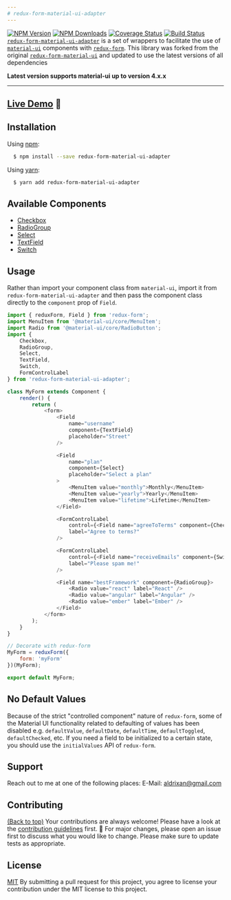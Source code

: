```yaml
---
# redux-form-material-ui-adapter
---
```


[![NPM Version](https://img.shields.io/npm/v/redux-form-material-ui-adapter.svg?style=flat-square)](https://www.npmjs.com/package/redux-form-material-ui-adapter)
[![NPM Downloads](https://img.shields.io/npm/dm/redux-form-material-ui-adapter.svg?style=flat-square)](https://www.npmjs.com/package/redux-form-material-ui-adapter)
[![Coverage Status](https://coveralls.io/repos/github/Aldrixan/redux-form-material-ui-adapter/badge.svg?branch=master)](https://coveralls.io/github/Aldrixan/redux-form-material-ui-adapter?branch=master)
[![Build Status](https://travis-ci.com/Aldrixan/redux-form-material-ui-adapter.svg?branch=master)](https://travis-ci.com/Aldrixan/redux-form-material-ui-adapter)
[`redux-form-material-ui-adapter`](https://github.com/Aldrixan/redux-form-material-ui) is a set of wrappers to facilitate the use of [`material-ui`](https://github.com/callemall/material-ui) components with [`redux-form`](https://github.com/erikras/redux-form). This library was forked from the original [`redux-form-material-ui`](https://github.com/erikras/redux-form-material-ui) and updated to use the latest versions of all dependencies

**Latest version supports material-ui up to version 4.x.x**

---

## [Live Demo](http://erikras.github.io/redux-form-material-ui/) :eyes:

## Installation

Using [npm](https://www.npmjs.org/):

```bash
  $ npm install --save redux-form-material-ui-adapter
```

Using [yarn](https://yarnpkg.com):

```bash
  $ yarn add redux-form-material-ui-adapter
```

## Available Components

-   [Checkbox](https://material-ui.com/api/checkbox/)
-   [RadioGroup](https://material-ui.com/api/radio-group/)
-   [Select](https://material-ui.com/api/select/)
-   [TextField](https://material-ui.com/api/text-field/)
-   [Switch](https://material-ui.com/api/switch/)

## Usage

Rather than import your component class from `material-ui`, import it from `redux-form-material-ui-adapter`
and then pass the component class directly to the `component` prop of `Field`.

```js
import { reduxForm, Field } from 'redux-form';
import MenuItem from '@material-ui/core/MenuItem';
import Radio from '@material-ui/core/RadioButton';
import {
    Checkbox,
    RadioGroup,
    Select,
    TextField,
    Switch,
    FormControlLabel
} from 'redux-form-material-ui-adapter';

class MyForm extends Component {
    render() {
        return (
            <form>
                <Field
                    name="username"
                    component={TextField}
                    placeholder="Street"
                />

                <Field
                    name="plan"
                    component={Select}
                    placeholder="Select a plan"
                >
                    <MenuItem value="monthly">Monthly</MenuItem>
                    <MenuItem value="yearly">Yearly</MenuItem>
                    <MenuItem value="lifetime">Lifetime</MenuItem>
                </Field>

                <FormControlLabel
                    control={<Field name="agreeToTerms" component={Checkbox} />}
                    label="Agree to terms?"
                />

                <FormControlLabel
                    control={<Field name="receiveEmails" component={Switch} />}
                    label="Please spam me!"
                />

                <Field name="bestFramework" component={RadioGroup}>
                    <Radio value="react" label="React" />
                    <Radio value="angular" label="Angular" />
                    <Radio value="ember" label="Ember" />
                </Field>
            </form>
        );
    }
}

// Decorate with redux-form
MyForm = reduxForm({
    form: 'myForm'
})(MyForm);

export default MyForm;
```

## No Default Values

Because of the strict "controlled component" nature of `redux-form`, some of the Material UI functionality related to defaulting of values has been disabled e.g. `defaultValue`, `defaultDate`, `defaultTime`, `defaultToggled`, `defaultChecked`, etc. If you need a field to be initialized to a certain state, you should use the `initialValues` API of `redux-form`.

## Support

Reach out to me at one of the following places:
E-Mail: aldrixan@gmail.com

## Contributing

[(Back to top)](#table-of-contents)
Your contributions are always welcome! Please have a look at the [contribution guidelines](CONTRIBUTING.md) first. :tada:
For major changes, please open an issue first to discuss what you would like to change.
Please make sure to update tests as appropriate.

## License

[MIT](https://choosealicense.com/licenses/mit/)
By submitting a pull request for this project, you agree to license your contribution under the MIT license to this project.
